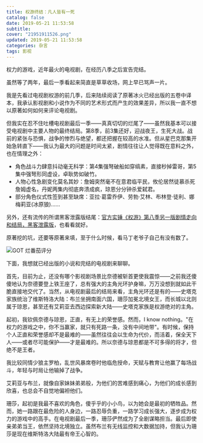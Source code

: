 ```yaml
---
title: 权游终结：凡人皆有一死
catalog: false
date: 2019-05-21 11:53:58
subtitle:
cover: "21951911526.png"
updated: 2019-05-21 11:53:58
categories: 杂言
tags: 影视
---
```


权力的游戏，近年最火的电视剧，在经历八季之后宣告完结。

虽然等了两年，最后一季看起来简直是草草收场，网上早已骂声一片。

我是先看过电视剧权游的前几季，后来陆续阅读了原著冰火已经出版的五卷中译本，我承认影视剧和小说作为不同的艺术形式而产生的效果差异，所以我一直不想以原著如何如何来评论电视剧。
<!--more--> 

但我实在忍不住吐槽电视剧最后一季——真真切切的烂尾了——虽然我基本可以接受电视剧中主要人物的最终结局。第8季，前3集还好，迎战夜王，生死大战。战前的紧张与恐惧，战争的惨烈与绝望，都还把握在较高的水准。但从星巴克那集开始急转直下——我认为最大的问题是时间太紧，剧情往往让人觉得既在意料之外，也在情理之外：

* 角色战斗力肆意抖动毫无科学：第4集强弩破船如穿缟素，直接秒掉雷哥，第5集中强弩形同虚设，卓耿势如破竹。
* 人物心性急剧变化莫名其妙：詹姆突然毫不在意君临平民，攸伦居然徒慕杀死詹姆虚名，丹妮两集内彻底奔溃成疯，琼恩分分钟杀爱弑君。
* 部分角色仪式性签到甚至缺席：亚拉·葛雷乔伊、劳勃·艾林、布林登·徒利、娜梅莉亚(冰原狼)…...

另外，还有流传的所谓黑客泄露版结尾：[官方实锤《权游》第八季另一版剧情走向和结局，黑客泄露版](https://www.youtube.com/watch?v=U435sekPlxg&feature=youtu.be)，也看看就好。

原著挖的坑，还要等原著来填，至于什么时候，看马丁老爷子自己有没有数了。

<img src="12h44m59s348.png" alt="GOT 烂番茄评分">

下面，我想就已经出版的小说和完结的电视剧来聊聊。

首先，目前为止，还没有哪个影视剧场景比奈德被斩首更使我震惊——之前我还傻傻地认为奈德要登上铁王座了，总有强大的主角光环护身嘛，万万没想到就如此干脆直接地交代了。当然，从电视剧最后的结局来看，主角光环还是有的——史塔克家族统治了维斯特洛大陆：布兰坐拥南面六国，珊莎加冕北境女王，而长城以北则属于琼恩，甚至还有艾莉亚去西边探索新大陆——史塔克家族是权游绝对的主角。

起初，我钦佩奈德与琼恩，正直，有无上的荣誉感。然而，I know nothing。"在权力的游戏之中，你不当赢家，就只有死路一条，没有中间地带"。有时候，保持个人正直和荣誉感却不是最难的——虽然往往会以生命为代价，而活着，保全天下人——或者尽可能保护——才是最难的。所以奈德与琼恩都是不可多得的将才，但绝不是王者。

我比较同情少狼主罗柏，乱世风暴席卷时他临危授命，天赋与教育让他赢了每场战斗，年轻与时局让他输掉了战争。

艾莉亚与布兰，就像自家妹妹弟弟般，为他们的苦难感到痛心，为他们的成长感到欣喜，也总会不自觉地偏袒他们。

珊莎，起初是我最不喜欢的角色，傻乎乎的小小鸟，以为她会是最初的牺牲品。然而，她一路跟在最危险的人身边，一路忍辱负重，一路学习成长强大，逐步成为权力的游戏中的高手。在电视剧最后一季，珊莎俨然成为了全剧谋略担当。最后即使亲弟弟当王，依然坚持北境独立。虽然布兰有无线监控和大数据加持，但我认为珊莎是现在维斯特洛大陆最有帝王心智的。

